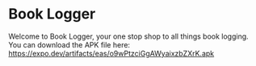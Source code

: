 # Book Logger

Welcome to Book Logger, your one stop shop to all things book logging.
You can download the APK file here: https://expo.dev/artifacts/eas/o9wPtzciGgAWyaixzbZXrK.apk
